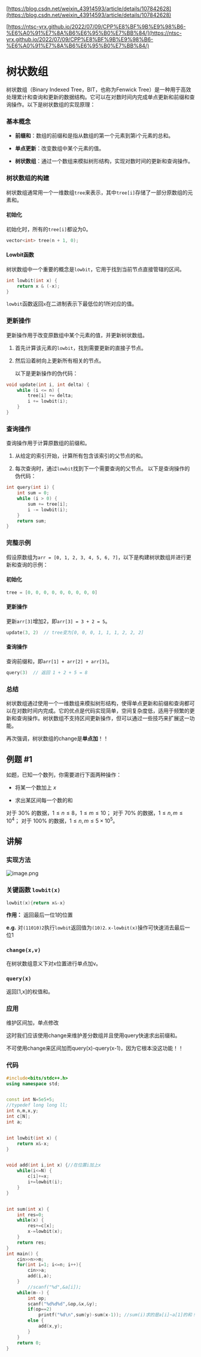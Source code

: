 [https://blog.csdn.net/weixin_43914593/article/details/107842628](https://blog.csdn.net/weixin_43914593/article/details/107842628)

[https://ntsc-yrx.github.io/2022/07/09/CPP%E8%BF%9B%E9%98%B6-%E6%A0%91%E7%8A%B6%E6%95%B0%E7%BB%84/](https://ntsc-yrx.github.io/2022/07/09/CPP%E8%BF%9B%E9%98%B6-%E6%A0%91%E7%8A%B6%E6%95%B0%E7%BB%84/)

# 树状数组

树状数组（Binary Indexed Tree，BIT，也称为Fenwick Tree）是一种用于高效处理累计和查询和更新的数据结构。它可以在对数时间内完成单点更新和前缀和查询操作。以下是树状数组的实现原理：

### 基本概念

- **前缀和**：数组的前缀和是指从数组的第一个元素到第i个元素的总和。

- **单点更新**：改变数组中某个元素的值。

- **树状数组**：通过一个数组来模拟树形结构，实现对数时间的更新和查询操作。

### 树状数组的构建

树状数组通常用一个一维数组`tree`来表示，其中`tree[i]`存储了一部分原数组的元素和。

#### 初始化

初始化时，所有的`tree[i]`都设为0。

```C++
vector<int> tree(n + 1, 0);
```

#### Lowbit函数

树状数组中一个重要的概念是`lowbit`，它用于找到当前节点直接管辖的区间。

```C++
int lowbit(int x) {
    return x & (-x);
}
```

`lowbit`函数返回`x`在二进制表示下最低位的1所对应的值。

### 更新操作

更新操作用于改变原数组中某个元素的值，并更新树状数组。

1. 首先计算该元素的`lowbit`，找到需要更新的直接子节点。

2. 然后沿着树向上更新所有相关的节点。

    以下是更新操作的伪代码：

```C++
void update(int i, int delta) {
    while (i <= n) {
        tree[i] += delta;
        i += lowbit(i);
    }
}
```

### 查询操作

查询操作用于计算原数组的前缀和。

1. 从给定的索引开始，计算所有包含该索引的父节点的和。

2. 每次查询时，通过`lowbit`找到下一个需要查询的父节点。
以下是查询操作的伪代码：

```C++
int query(int i) {
    int sum = 0;
    while (i > 0) {
        sum += tree[i];
        i -= lowbit(i);
    }
    return sum;
}
```

### 完整示例

假设原数组为`arr = [0, 1, 2, 3, 4, 5, 6, 7]`，以下是构建树状数组并进行更新和查询的示例：

#### 初始化

```C++
tree = [0, 0, 0, 0, 0, 0, 0, 0, 0]
```

#### 更新操作

更新`arr[3]`增加2，即`arr[3] = 3 + 2 = 5`。

```C++
update(3, 2)  // tree变为[0, 0, 0, 1, 1, 1, 2, 2, 2]
```

#### 查询操作

查询前缀和，即`arr[1] + arr[2] + arr[3]`。

```C++
query(3)  // 返回 1 + 2 + 5 = 8
```

### 总结

树状数组通过使用一个一维数组来模拟树形结构，使得单点更新和前缀和查询都可以在对数时间内完成。它的优点是代码实现简单，空间复杂度低，适用于频繁的更新和查询操作。树状数组不支持区间更新操作，但可以通过一些技巧来扩展这一功能。

再次强调，树状数组的change是**单点加**！！

## 例题 #1

如题，已知一个数列，你需要进行下面两种操作：

- 将某一个数加上 $x$

- 求出某区间每一个数的和

对于 $30\%$ 的数据，$1 \le n \le 8$，$1\le m \le 10$；
对于 $70\%$ 的数据，$1\le n,m \le 10^4$；
对于 $100\%$ 的数据，$1\le n,m \le 5\times 10^5$。

## 讲解

### 实现方法

![image.png](树状数组/image.png)

### 关键函数 `lowbit(x)`

```C++
lowbit(x){return x&-x}
```

**作用：** 返回最后一位1的位置

**e.g.** 对`(11010)2`执行`lowbit`返回值为`(10)2`.
`x-lowbit(x)`操作可快速消去最后一位1

### `change(x,v)`

在树状数组意义下对x位置进行单点加v。

### `query(x)`

返回[1,x]的权值和。

### 应用

维护区间加，单点修改

这时我们应该使用change来维护差分数组并且使用query快速求出前缀和。

不可使用change来区间加而query(x)-query(x-1)，因为它根本没这功能！！

### 代码

```C++
#include<bits/stdc++.h>
using namespace std;


const int N=5e5+5;
//typedef long long ll;
int n,m,x,y;
int c[N];
int a;


int lowbit(int x) {
	return x&-x;
}


void add(int i,int x) {//在位置i加上x
	while(i<=N) {
		c[i]+=x;
		i+=lowbit(i);
	}
}


int sum(int x) {
	int res=0;
	while(x) {
		res+=c[x];
		x-=lowbit(x);
	}
	return res;
}
int main() {
	cin>>n>>m;
	for(int i=1; i<=n; i++){
		cin>>a;
		add(i,a);
	}
		//scanf("%d",&a[i]);
	while(m--) {
		int op;
		scanf("%d%d%d",&op,&x,&y);
		if(op==2)
			printf("%d\n",sum(y)-sum(x-1));	//sum(i)求的是a[i]~a[1]的和！！
		else {
			add(x,y);
		}
	}
	return 0;
}
```

